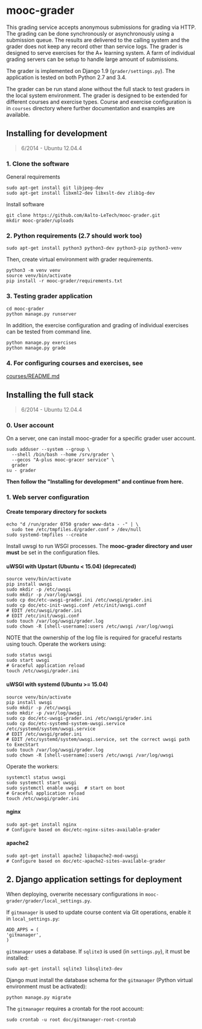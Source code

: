 # mooc-grader

This grading service accepts anonymous submissions for grading via HTTP. The
grading can be done synchronously or asynchronously using a submission queue.
The results are delivered to the calling system and the grader does not keep
any record other than service logs. The grader is designed to serve exercises
for the A+ learning system. A farm of individual grading servers can be setup
to handle large amount of submissions.

The grader is implemented on Django 1.9 (`grader/settings.py`). The application
is tested on both Python 2.7 and 3.4.

The grader can be run stand alone without the full stack to test graders in
the local system environment. The grader is designed to be extended for
different courses and exercise types. Course and exercise configuration is in
`courses` directory where further documentation and examples are available.

## Installing for development

> 6/2014 - Ubuntu 12.04.4

### 1. Clone the software

General requirements

    sudo apt-get install git libjpeg-dev
    sudo apt-get install libxml2-dev libxslt-dev zlib1g-dev

Install software

    git clone https://github.com/Aalto-LeTech/mooc-grader.git
    mkdir mooc-grader/uploads

### 2. Python requirements (2.7 should work too)

    sudo apt-get install python3 python3-dev python3-pip python3-venv


Then, create virtual environment with grader requirements.

    python3 -m venv venv
    source venv/bin/activate
    pip install -r mooc-grader/requirements.txt

### 3. Testing grader application

    cd mooc-grader
    python manage.py runserver

In addition, the exercise configuration and grading of individual
exercises can be tested from command line.

    python manage.py exercises
    python manage.py grade

### 4. For configuring courses and exercises, see

[courses/README.md](courses/README.md)

## Installing the full stack

> 6/2014 - Ubuntu 12.04.4

### 0. User account

On a server, one can install mooc-grader for a specific grader
user account.

    sudo adduser --system --group \
      --shell /bin/bash --home /srv/grader \
      --gecos "A-plus mooc-gracer service" \
      grader
    su - grader

**Then follow the "Installing for development" and continue from here.**

### 1. Web server configuration

#### Create temporary directory for sockets

    echo "d /run/grader 0750 grader www-data - -" | \
      sudo tee /etc/tmpfiles.d/grader.conf > /dev/null
    sudo systemd-tmpfiles --create


Install uwsgi to run WSGI processes. The **mooc-grader directory
and user must** be set in the configuration files.

#### uWSGI with Upstart (Ubuntu < 15.04) (deprecated)

    source venv/bin/activate
    pip install uwsgi
    sudo mkdir -p /etc/uwsgi
    sudo mkdir -p /var/log/uwsgi
    sudo cp doc/etc-uwsgi-grader.ini /etc/uwsgi/grader.ini
    sudo cp doc/etc-init-uwsgi.conf /etc/init/uwsgi.conf
    # EDIT /etc/uwsgi/grader.ini
    # EDIT /etc/init/uwsgi.conf
    sudo touch /var/log/uwsgi/grader.log
    sudo chown -R [shell-username]:users /etc/uwsgi /var/log/uwsgi

NOTE that the ownership of the log file is required for graceful
restarts using touch. Operate the workers using:

    sudo status uwsgi
    sudo start uwsgi
    # Graceful application reload
    touch /etc/uwsgi/grader.ini

#### uWSGI with systemd (Ubuntu >= 15.04)

    source venv/bin/activate
    pip install uwsgi
    sudo mkdir -p /etc/uwsgi
    sudo mkdir -p /var/log/uwsgi
    sudo cp doc/etc-uwsgi-grader.ini /etc/uwsgi/grader.ini
    sudo cp doc/etc-systemd-system-uwsgi.service /etc/systemd/system/uwsgi.service
    # EDIT /etc/uwsgi/grader.ini
    # EDIT /etc/systemd/system/uwsgi.service, set the correct uwsgi path to ExecStart
    sudo touch /var/log/uwsgi/grader.log
    sudo chown -R [shell-username]:users /etc/uwsgi /var/log/uwsgi

Operate the workers:

    systemctl status uwsgi
    sudo systemctl start uwsgi
    sudo systemctl enable uwsgi  # start on boot
    # Graceful application reload
    touch /etc/uwsgi/grader.ini

#### nginx

    sudo apt-get install nginx
    # Configure based on doc/etc-nginx-sites-available-grader

#### apache2

    sudo apt-get install apache2 libapache2-mod-uwsgi
    # Configure based on doc/etc-apache2-sites-available-grader

## 2. Django application settings for deployment

When deploying, overwrite necessary configurations in `mooc-grader/grader/local_settings.py`.

If `gitmanager` is used to update course content via Git operations, enable it in
`local_settings.py`:

    ADD_APPS = (
    'gitmanager',
    )

`gitmanager` uses a database. If `sqlite3` is used (in `settings.py`), it must be installed:

    sudo apt-get install sqlite3 libsqlite3-dev

Django must install the database schema for the `gitmanager` (Python virtual environment must be activated):

    python manage.py migrate

The `gitmanager` requires a crontab for the root account:

    sudo crontab -u root doc/gitmanager-root-crontab
